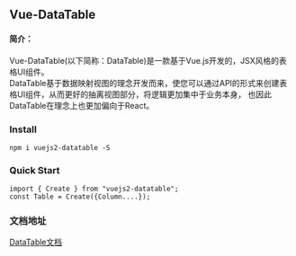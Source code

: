 ## Vue-DataTable
#### 简介：

Vue-DataTable(以下简称：DataTable)是一款基于Vue.js开发的，JSX风格的表格UI组件。  
DataTable基于数据映射视图的理念开发而来，使您可以通过API的形式来创建表格UI组件，从而更好的抽离视图部分，将逻辑更加集中于业务本身， 
也因此DataTable在理念上也更加偏向于React。

### Install
```shell
npm i vuejs2-datatable -S
```

### Quick Start
```shell
import { Create } from "vuejs2-datatable";
const Table = Create({Column....});

```

### 文档地址
[DataTable文档](http://liangljuan.com/datatable/preface)

